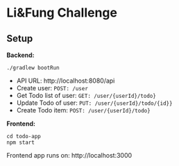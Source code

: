 # Li&Fung Challenge

## Setup
**Backend:**
```
./gradlew bootRun
```
* API URL: http://localhost:8080/api
* Create user: `POST: /user`
* Get Todo list of user: `GET: /user/{userId}/todo}`
* Update Todo of user: `PUT: /user/{userId}/todo/{id}}`
* Create Todo item: `POST: /user/{userId}/todo}`

**Frontend:**
```
cd todo-app
npm start
```
Frontend app runs on: http://localhost:3000
